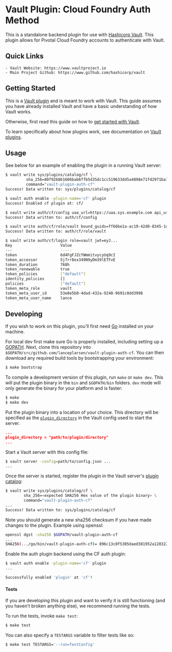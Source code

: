 # Vault Plugin: Cloud Foundry Auth Method

This is a standalone backend plugin for use with [Hashicorp Vault](https://www.github.com/hashicorp/vault).
This plugin allows for Pivotal Cloud Foundry accounts to authenticate with Vault.


## Quick Links
    - Vault Website: https://www.vaultproject.io
    - Main Project Github: https://www.github.com/hashicorp/vault

## Getting Started

This is a [Vault plugin](https://www.vaultproject.io/docs/internals/plugins.html)
and is meant to work with Vault. This guide assumes you have already installed Vault
and have a basic understanding of how Vault works.

Otherwise, first read this guide on how to [get started with Vault](https://www.vaultproject.io/intro/getting-started/install.html).

To learn specifically about how plugins work, see documentation on [Vault plugins](https://www.vaultproject.io/docs/internals/plugins.html).

## Usage

See below for an example of enabling the plugin in a running Vault server:

```sh
$ vault write sys/plugins/catalog/cf \
         sha_256=80f926861606bab6ffb5d35dc1cc519633dd5a4898e71fd2971ba1a7ee9e0cf3 \
         command="vault-plugin-auth-cf"
Success! Data written to: sys/plugins/catalog/cf

$ vault auth enable -plugin-name='cf' plugin
Success! Enabled cf plugin at: cf/

$ vault write auth/cf/config uaa_url=https://uaa.sys.example.com api_url=https://api.sys.example.com
Success! Data written to: auth/cf/config

$ vault write auth/cf/role/vault bound_guids=ff66be1a-ac19-42d8-8345-1db0e9957194
Success! Data written to: auth/cf/role/vault

$ vault write auth/cf/login role=vault jwt=eyJ...
Key                     Value
---                     -----
token                   6d4FgFJZcYWmmitvycyUq9cI
token_accessor          5j7rr8ex349N9yDm39lETFvE
token_duration          768h
token_renewable         true
token_policies          ["default"]
identity_policies       []
policies                ["default"]
token_meta_role         vault
token_meta_user_id      53e8e5b0-4dad-432a-9240-9691c0dd3998
token_meta_user_name    lance
```

## Developing

If you wish to work on this plugin, you'll first need
[Go](https://www.golang.org) installed on your machine.

For local dev first make sure Go is properly installed, including
setting up a [GOPATH](https://golang.org/doc/code.html#GOPATH).
Next, clone this repository into
`$GOPATH/src/github.com/lanceplarsen/vault-plugin-auth-cf`.
You can then download any required build tools by bootstrapping your
environment:

```sh
$ make bootstrap
```

To compile a development version of this plugin, run `make` or `make dev`.
This will put the plugin binary in the `bin` and `$GOPATH/bin` folders. `dev`
mode will only generate the binary for your platform and is faster:

```sh
$ make
$ make dev
```

Put the plugin binary into a location of your choice. This directory
will be specified as the [`plugin_directory`](https://www.vaultproject.io/docs/configuration/index.html#plugin_directory)
in the Vault config used to start the server.

```json
...
plugin_directory = "path/to/plugin/directory"
...
```

Start a Vault server with this config file:
```sh
$ vault server -config=path/to/config.json ...
...
```

Once the server is started, register the plugin in the Vault server's [plugin catalog](https://www.vaultproject.io/docs/internals/plugins.html#plugin-catalog):

```sh
$ vault write sys/plugins/catalog/cf \
        sha_256=<expected SHA256 Hex value of the plugin binary> \
        command="vault-plugin-auth-cf"
...
Success! Data written to: sys/plugins/catalog/cf
```

Note you should generate a new sha256 checksum if you have made changes
to the plugin. Example using openssl:

```sh
openssl dgst -sha256 $GOPATH/vault-plugin-auth-cf
...
SHA256(.../go/bin/vault-plugin-auth-cf)= 896c13c0f5305daed381952a128322e02bc28a57d0c862a78cbc2ea66e8c6fa1
```

Enable the auth plugin backend using the CF auth plugin:

```sh
$ vault auth enable -plugin-name='cf' plugin
...

Successfully enabled 'plugin' at 'cf'!
```

#### Tests

If you are developing this plugin and want to verify it is still
functioning (and you haven't broken anything else), we recommend
running the tests.

To run the tests, invoke `make test`:

```sh
$ make test
```

You can also specify a `TESTARGS` variable to filter tests like so:

```sh
$ make test TESTARGS='--run=TestConfig'
```
